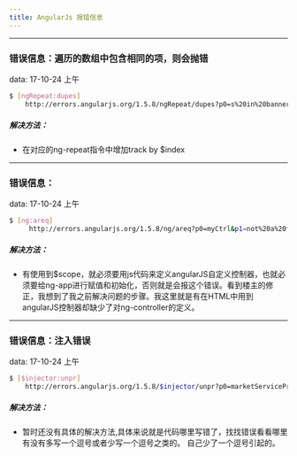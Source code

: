 ```yaml
---
title: AngularJs 报错信息
---
```


---
### 错误信息：遍历的数组中包含相同的项，则会抛错
data: 17-10-24 上午


``` bash
$ [ngRepeat:dupes] 
	http://errors.angularjs.org/1.5.8/ngRepeat/dupes?p0=s%20in%20bannerData&p1=string%3An&p2=n
```
##### 解决方法：
* 在对应的ng-repeat指令中增加track by $index

---
### 错误信息：
data: 17-10-24 上午


``` bash
$ [ng:areq]
	 http://errors.angularjs.org/1.5.8/ng/areq?p0=myCtrl&p1=not%20a%20function%2C%20got%20string
```
##### 解决方法：
* 有使用到$scope，就必须要用js代码来定义angularJS自定义控制器，也就必须要给ng-app进行赋值和初始化，否则就是会报这个错误。看到楼主的修正，我想到了我之前解决问题的步骤。我这里就是有在HTML中用到angularJS控制器却缺少了对ng-controller的定义。

---
### 错误信息：注入错误
data: 17-10-24 上午


``` bash
$ [$injector:unpr] 
	http://errors.angularjs.org/1.5.8/$injector/unpr?p0=marketServiceProvider%20%3C-%20marketService%20%3C-%20marketController
```
##### 解决方法：
* 暂时还没有具体的解决方法,具体来说就是代码哪里写错了，找找错误看看哪里有没有多写一个逗号或者少写一个逗号之类的。
自己少了一个逗号引起的。